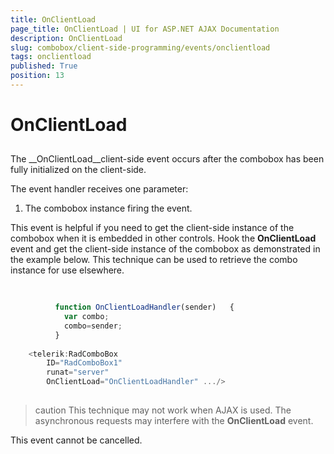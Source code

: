 ```yaml
---
title: OnClientLoad
page_title: OnClientLoad | UI for ASP.NET AJAX Documentation
description: OnClientLoad
slug: combobox/client-side-programming/events/onclientload
tags: onclientload
published: True
position: 13
---
```


# OnClientLoad



## 

The __OnClientLoad__client-side event occurs after the combobox has been fully initialized on the client-side.

The event handler receives one parameter:

1. The combobox instance firing the event.

This event is helpful if you need to get the client-side instance of the combobox when it is embedded in other controls. Hook the __OnClientLoad__ event and get the client-side instance of the combobox as demonstrated in the example below. This technique can be used to retrieve the combo instance for use elsewhere.

````JavaScript
	     
	
	      function OnClientLoadHandler(sender)   {
	        var combo;
	        combo=sender;
	      }
	
	<telerik:RadComboBox 
	    ID="RadComboBox1" 
	    runat="server" 
	    OnClientLoad="OnClientLoadHandler" .../>
				
````



>caution This technique may not work when AJAX is used. The asynchronous requests may interfere with the __OnClientLoad__ event.
>


This event cannot be cancelled.
